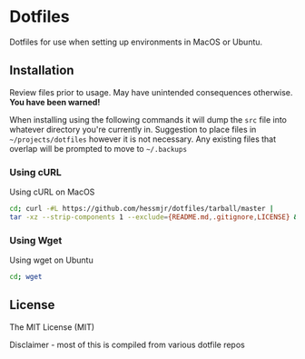 # Dotfiles
Dotfiles for use when setting up environments in MacOS or Ubuntu.


## Installation
Review files prior to usage.  May have unintended consequences otherwise. **You have been warned!**

When installing using the following commands it will dump the `src` file into whatever directory you're currently in.  Suggestion to place files in `~/projects/dotfiles` however it is not necessary.  Any existing files that overlap will be prompted to move to `~/.backups`

### Using cURL
Using cURL on MacOS

```sh
cd; curl -#L https://github.com/hessmjr/dotfiles/tarball/master |
tar -xz --strip-components 1 --exclude={README.md,.gitignore,LICENSE} && . bootstrap.sh
```

### Using Wget
Using wget on Ubuntu

```sh
cd; wget
```

## License
The MIT License (MIT)

Disclaimer - most of this is compiled from various dotfile repos
